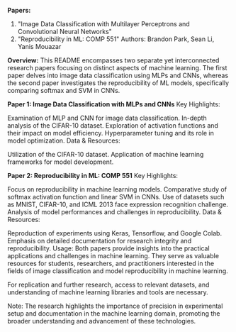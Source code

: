 **Papers:**

1. "Image Data Classification with Multilayer Perceptrons and Convolutional Neural Networks"
2. "Reproducibility in ML: COMP 551"
Authors: Brandon Park, Sean Li, Yanis Mouazar

**Overview:**
This README encompasses two separate yet interconnected research papers focusing on distinct aspects of machine learning. The first paper delves into image data classification using MLPs and CNNs, whereas the second paper investigates the reproducibility of ML models, specifically comparing softmax and SVM in CNNs.

**Paper 1: Image Data Classification with MLPs and CNNs**
Key Highlights:

Examination of MLP and CNN for image data classification.
In-depth analysis of the CIFAR-10 dataset.
Exploration of activation functions and their impact on model efficiency.
Hyperparameter tuning and its role in model optimization.
Data & Resources:

Utilization of the CIFAR-10 dataset.
Application of machine learning frameworks for model development.


**Paper 2: Reproducibility in ML: COMP 551**
Key Highlights:

Focus on reproducibility in machine learning models.
Comparative study of softmax activation function and linear SVM in CNNs.
Use of datasets such as MNIST, CIFAR-10, and ICML 2013 face expression recognition challenge.
Analysis of model performances and challenges in reproducibility.
Data & Resources:

Reproduction of experiments using Keras, Tensorflow, and Google Colab.
Emphasis on detailed documentation for research integrity and reproducibility.
Usage:
Both papers provide insights into the practical applications and challenges in machine learning. They serve as valuable resources for students, researchers, and practitioners interested in the fields of image classification and model reproducibility in machine learning.

For replication and further research, access to relevant datasets, and understanding of machine learning libraries and tools are necessary.

Note:
The research highlights the importance of precision in experimental setup and documentation in the machine learning domain, promoting the broader understanding and advancement of these technologies.

